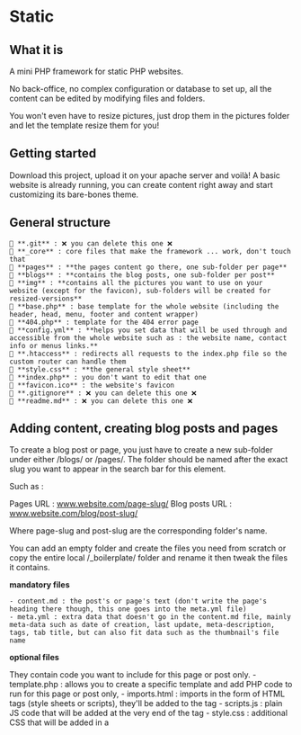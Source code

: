 # Static

## What it is

A mini PHP framework for static PHP websites.

No back-office, no complex configuration or database to set up, all the content can be edited by modifying files and folders.

You won't even have to resize pictures, just drop them in the pictures folder and let the template resize them for you!

## Getting started

Download this project, upload it on your apache server and voilà! A basic website is already running, you can create content right away and start customizing its bare-bones theme.

## General structure

	📁 **.git** : ❌ you can delete this one ❌
	📁 **_core** : core files that make the framework ... work, don't touch that
	📁 **pages** : **the pages content go there, one sub-folder per page**
	📁 **blogs** : **contains the blog posts, one sub-folder per post**
	📁 **img** : **contains all the pictures you want to use on your website (except for the favicon), sub-folders will be created for resized-versions**
	📄 **base.php** : base template for the whole website (including the header, head, menu, footer and content wrapper)
	📄 **404.php** : template for the 404 error page
	📄 **config.yml** : **helps you set data that will be used through and accessible from the whole website such as : the website name, contact info or menus links.**
	📄 **.htaccess** : redirects all requests to the index.php file so the custom router can handle them
	📄 **style.css** : **the general style sheet**
	📄 **index.php** : you don't want to edit that one
	📄 **favicon.ico** : the website's favicon
	📄 **.gitignore** : ❌ you can delete this one ❌
	📄 **readme.md** : ❌ you can delete this one ❌

## Adding content, creating blog posts and pages

To create a blog post or page, you just have to create a new sub-folder under either /blogs/ or /pages/. The folder should be named after the exact slug you want to appear in the search bar for this element.

Such as :

Pages URL  : www.website.com/page-slug/
Blog posts URL : www.website.com/blog/post-slug/

Where page-slug and post-slug are the corresponding folder's name.

You can add an empty folder and create the files you need from scratch or copy the entire local /_boilerplate/ folder and rename it then tweak the files it contains.

**mandatory files**

	- content.md : the post's or page's text (don't write the page's heading there though, this one goes into the meta.yml file)
	- meta.yml : extra data that doesn't go in the content.md file, mainly meta-data such as date of creation, last update, meta-description, tags, tab title, but can also fit data such as the thumbnail's file name

**optional files**

They contain code you want to include for this page or post only.
	- template.php : allows you to create a specific template and add PHP code to run for this page or post only,
	- imports.html : imports in the form of HTML tags (style sheets or scripts), they'll be added to the <head> tag
	- scripts.js : plain JS code that will be added at the very end of the <body> tag
	- style.css : additional CSS that will be added in a <style> tag at the end of the body, just before the JavaScript

**Create drafts**

If you want to prevent drafts from being displayed on your website for now but still want them saved on the server, simply store their markdown files in the /pages/ or /blogs/ folder, they will be ignored. For the same result, you can also hide an existing piece of content by adding an underscore at the beginning of the name of its folder.

## Special pages and templates

**Home page**

You can find its files in the /__home_page/ folder. This folder works the same as a page or blog post folder except the template.php file is mandatory here.

**Generic template for pages and blog post**

/pages/single.php and /blog/single.php allow you to edit the way all pages and blog posts are displayed.

**Blog posts list and tag page**

/blogs/ contains extra folders for blog specific pages which are :
	- /__list/ : displays the list of the blog posts at www.website.com/blog/
	- /__tag/ : same as list except only the posts who possess a given tag are displayed, this page can be access by clicking on a tag name in the list, its URL looks like www.website.com/tag/tag-name

The files in those folders behave exactly like blog post files except the template.php file is mandatory for them to work properly.

##  Customizing templates

Each template can access the following variables :
	- data : array that contains all the data extracted from the website's folders, contains the following keys :
		- list : for the pages that display a list such as the tag or blog list page
		- meta : meta.yml file content as a PHP array
		- content : content.md text converted to HTML
		- excerpt : the first 55 words of the content
		- imports : imports.html content as is
		- js : scripts.js content as is
		- css : style.css content as is
		- js_intag : can be populated in the page / post-specific template itself with JavaScript code between <script> tags
		- css_intag : can be populated in the page / post-specific template itself with CSS code between <style> tags

## Pictures

All the pictures go into the /img/ folder. Just drop them at the root of the folder.

You can then use them in a template with the corresponding URL :
/img/pic-name.jpg

Or request a specific size like so :
/img/<width>/<height>/pic-name.jpg
(eg. /img/200/300/pic-name.jpg)

The file formats are currently supported :
	- jpg
	- png
	- svg
	- gif
	- ico
	- webp

Note : the svg files are never resized, an URL containing a height and width for an svg will simply yield the original file instead of a resized copy.

